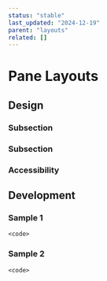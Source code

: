 ```yaml
---
status: "stable"
last_updated: "2024-12-19"
parent: "layouts"
related: []
---
```


# Pane Layouts

## Design

### Subsection

### Subsection

### Accessibility

## Development

### Sample 1

```
<code>
```

### Sample 2

```
<code>
```
